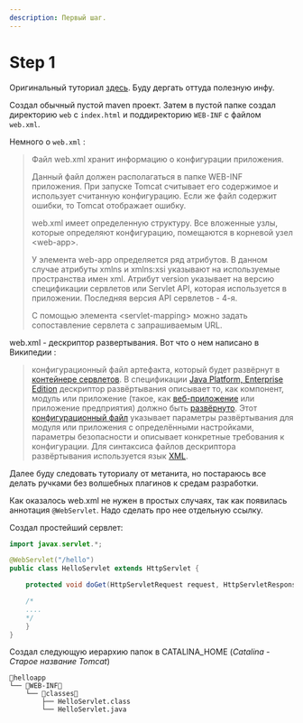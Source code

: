 ```yaml
---
description: Первый шаг.
---
```


# Step 1

Оригинальный туториал [здесь](https://metanit.com/java/javaee/). Буду дергать оттуда полезную инфу. 

Создал обычный пустой maven проект. Затем в пустой папке создал директорию `web` с `index.html` и поддиректорию `WEB-INF` с файлом `web.xml`. 

Немного о `web.xml` :

> Файл web.xml хранит информацию о конфигурации приложения. 
>
> Данный файл должен располагаться в папке WEB-INF приложения. При запуске Tomcat считывает его содержимое и использует считанную конфигурацию. Если же файл содержит ошибки, то Tomcat отображает ошибку.
>
> web.xml имеет определенную структуру. Все вложенные узлы, которые определяют конфигурацию, помещаются в корневой узел &lt;web-app&gt;.
>
> У элемента web-app определяется ряд атрибутов. В данном случае атрибуты xmlns и xmlns:xsi указывают на используемые пространства имен xml. Атрибут version указывает на версию спецификации сервлетов или Servlet API, которая используется в приложении. Последняя версия API сервлетов - 4-я.
>
> С помощью элемента &lt;servlet-mapping&gt; можно задать сопоставление сервлета с запрашиваемым URL.

web.xml - дескриптор развертывания. Вот что о нем написано в Википедии :

> конфигурационный файл артефакта, который будет развёрнут в [контейнере сервлетов](https://ru.wikipedia.org/wiki/%D0%9A%D0%BE%D0%BD%D1%82%D0%B5%D0%B9%D0%BD%D0%B5%D1%80_%D1%81%D0%B5%D1%80%D0%B2%D0%BB%D0%B5%D1%82%D0%BE%D0%B2). В спецификации [Java Platform, Enterprise Edition](https://ru.wikipedia.org/wiki/Java_Platform,_Enterprise_Edition) дескриптор развёртывания описывает то, как компонент, модуль или приложение \(такое, как [веб-приложение](https://ru.wikipedia.org/wiki/%D0%92%D0%B5%D0%B1-%D0%BF%D1%80%D0%B8%D0%BB%D0%BE%D0%B6%D0%B5%D0%BD%D0%B8%D0%B5) или приложение предприятия\) должно быть [развёрнуто](https://ru.wikipedia.org/wiki/%D0%A0%D0%B0%D0%B7%D0%B2%D1%91%D1%80%D1%82%D1%8B%D0%B2%D0%B0%D0%BD%D0%B8%D0%B5_%D0%BF%D1%80%D0%BE%D0%B3%D1%80%D0%B0%D0%BC%D0%BC%D0%BD%D0%BE%D0%B3%D0%BE_%D0%BE%D0%B1%D0%B5%D1%81%D0%BF%D0%B5%D1%87%D0%B5%D0%BD%D0%B8%D1%8F). Этот [конфигурационный файл](https://ru.wikipedia.org/wiki/%D0%9A%D0%BE%D0%BD%D1%84%D0%B8%D0%B3%D1%83%D1%80%D0%B0%D1%86%D0%B8%D0%BE%D0%BD%D0%BD%D1%8B%D0%B9_%D1%84%D0%B0%D0%B9%D0%BB) указывает параметры развёртывания для модуля или приложения с определёнными настройками, параметры безопасности и описывает конкретные требования к конфигурации. Для синтаксиса файлов дескриптора развёртывания используется язык [XML](https://ru.wikipedia.org/wiki/XML).

Далее буду следовать туториалу от метанита, но постараюсь все делать ручками без волшебных плагинов к средам разработки. 

Как оказалось web.xml не нужен в простых случаях, так как появилась аннотация `@WebServlet`. Надо сделать про нее отдельную ссылку.   


Создал простейший сервлет:

```java
import javax.servlet.*;

@WebServlet("/hello")
public class HelloServlet extends HttpServlet {

	protected void doGet(HttpServletRequest request, HttpServletResponse response) {

	/*
	....
	*/
	}
}
```

Создал следующую иерархию папок в CATALINA\_HOME \(_Catalina - Старое название Tomcat_\)

```text
helloapp
└── WEB-INF
    └── classes
        ├── HelloServlet.class
        └── HelloServlet.java
```

